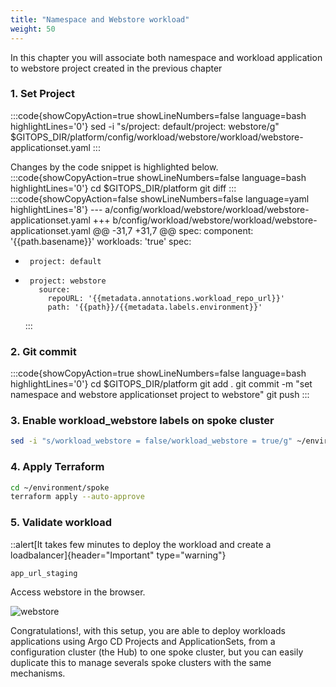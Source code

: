 ```yaml
---
title: "Namespace and Webstore workload"
weight: 50
---
```


In this chapter you will associate both namespace and workload application to webstore project created in the previous chapter

### 1. Set Project

:::code{showCopyAction=true showLineNumbers=false language=bash highlightLines='0'}
sed -i "s/project: default/project: webstore/g" $GITOPS_DIR/platform/config/workload/webstore/workload/webstore-applicationset.yaml
:::

Changes by the code snippet is highlighted below.
:::code{showCopyAction=true showLineNumbers=false language=bash highlightLines='0'}
cd $GITOPS_DIR/platform
git diff
:::
:::code{showCopyAction=false showLineNumbers=false language=yaml highlightLines='8'}
--- a/config/workload/webstore/workload/webstore-applicationset.yaml
+++ b/config/workload/webstore/workload/webstore-applicationset.yaml
@@ -31,7 +31,7 @@ spec:
component: '{{path.basename}}'
workloads: 'true'
spec:

-      project: default

*      project: webstore
         source:
           repoURL: '{{metadata.annotations.workload_repo_url}}'
           path: '{{path}}/{{metadata.labels.environment}}'
  :::

### 2. Git commit

:::code{showCopyAction=true showLineNumbers=false language=bash highlightLines='0'}
cd $GITOPS_DIR/platform
git add .
git commit -m "set namespace and webstore applicationset project to webstore"
git push
:::

### 3. Enable workload_webstore labels on spoke cluster

```bash
sed -i "s/workload_webstore = false/workload_webstore = true/g" ~/environment/spoke/main.tf
```

### 4. Apply Terraform

```bash
cd ~/environment/spoke
terraform apply --auto-approve
```

### 5. Validate workload

::alert[It takes few minutes to deploy the workload and create a loadbalancer]{header="Important" type="warning"}

```bash
app_url_staging
```

Access webstore in the browser.

![webstore](/static/images/webstore-ui.png)

Congratulations!, with this setup, you are able to deploy workloads applications using Argo CD Projects and ApplicationSets, from a configuration cluster (the Hub) to one spoke cluster, but you can easily duplicate this to manage severals spoke clusters with the same mechanisms.
